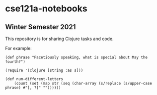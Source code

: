 # cse121a-notebooks
## Winter Semester 2021

This repository is for sharing Clojure tasks and code.

For example:
```
(def phrase "Facetiously speaking, what is special about May the fourth?")

(require '(clojure [string :as s]))

(def num-different-letters
    (count (set (map str (seq (char-array (s/replace (s/upper-case phrase) #"[, ?]" ""))))))
```
